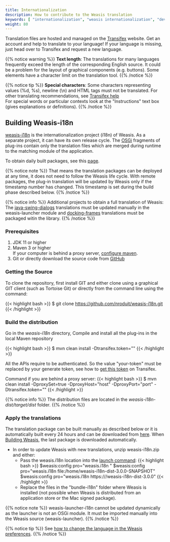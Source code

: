 ```yaml
---
title: Internationalization
description: How to contribute to the Weasis translation
keywords: [ "internationalization", "weasis internationalization", "development", "dicom viewer", "free dicom viewer", "open source dicom viewer", "weasis dicom viewer",  "multi-platform dicom viewer", "dicom", "pacs", "pacs viewer" ]
weight: 80
---
```


Translation files are hosted and managed on the [Transifex](https://app.transifex.com/weasis/public/) website. Get an account and help to translate to your language! If your language is missing, just head over to Transifex and request a new language.

{{% notice warning %}}
**Text length**: The translations for many languages frequently exceed the length of the corresponding English source. It could be a problem for the layout of graphical components (e.g. buttons). Some elements have a character limit on the translation tool.
{{% /notice %}}

{{% notice tip %}}
**Special characters**: Some characters representing values (%d, %s), newline (\\n) and HTML tags must not be translated. For other translating recommendations, see <a target="_blank" href="https://docs.transifex.com/#translating">Transifex help</a><br>
For special words or particular contexts look at the "Instructions" text box (gives explanations or definitions).
{{% /notice %}}

## Building Weasis-i18n

[weasis-i18n](https://github.com/nroduit/weasis-i18n) is the internationalization project (i18n) of Weasis. As a separate project, it can have its own release cycle. The [OSGi](https://www.osgi.org) fragments of plug-ins contain only the translation files which are merged during runtime to the matching module of the application.

To obtain daily built packages, see this [page](https://github.com/nroduit/weasis-i18n).

{{% notice note %}}
That means the translation packages can be deployed at any time, it does not need to follow the Weasis life cycle. With remote packages, the plug-in translation will be updated by Weasis only if the timestamp number has changed. This timestamp is set during the build phase described below.
{{% /notice %}}

{{% notice info %}}
Additional projects to obtain a full translation of Weasis:<br>
The [java-swing-dialogs](https://app.transifex.com/weasis/java-swing-dialogs) translations must be updated manually in the weasis-launcher module and [docking-frames](https://app.transifex.com/weasis/docking-frames) translations must be packaged witin the library.
{{% /notice %}}

### Prerequisites

1. JDK 11 or higher
2. Maven 3 or higher<br>
    If your computer is behind a proxy server, [configure maven](http://maven.apache.org/guides/mini/guide-proxies.html).
3. Git or directly download the source code from [GitHub](https://github.com/nroduit/weasis-i18n)

### Getting the Source

To clone the repository, first install GIT and either clone using a graphical GIT client (such as Tortoise Git) or directly from the command line using the command:

{{< highlight bash >}}
$ git clone https://github.com/nroduit/weasis-i18n.git
{{< /highlight >}}

### Build the distribution

Go in the *weasis-i18n* directory, Compile and install all the plug-ins in the local Maven repository

{{< highlight bash >}}
$ mvn clean install -Dtransifex.token="<your-token>"
{{< /highlight >}}

All the APIs require to be authenticated. So the value "your-token" must be replaced by your generate token, see how to [get this token](https://docs.transifex.com/account/authentication) on Transifex.

Command if you are behind a proxy server:
{{< highlight bash >}}
$ mvn clean install -DproxySet=true -DproxyHost="host" -DproxyPort="port" -Dtransifex.token="<your-token>"
{{< /highlight >}}

{{% notice info %}}
The distribution files are located in the *weasis-i18n-dist/target/dist* folder.
{{% /notice %}}

### Apply the translations

The translation package can be built manually as described below or it is automatically built every 24 hours and can be downloaded from [here](https://github.com/nroduit/weasis-i18n#download-the-binary-package). When [Building Weasis](../building-weasis), the last package is downloaded automatically.

* In order to update Weasis with new translations, unzip weasis-i18n.zip and either:
  * Pass the weasis.i18n location into the [launch command](../weasis-protocol/#modify-the-launch-parameters):
{{< highlight bash >}}
$weasis:config pro="weasis.i18n <your-uri>"
$weasis:config pro="weasis.i18n file:/home/weasis-i18n-dist-3.0.0-SNAPSHOT"
$weasis:config pro="weasis.i18n https://<your-domain>/weasis-i18n-dist-3.0.0"
{{< /highlight >}}
  * Replace the files in the "bundle-i18n" folder where Weasis is installed (not possible when Weasis is distributed from an application store or the Mac signed package).

{{% notice note %}}
weasis-launcher-i18n cannot be updated dynamically as the launcher is not an OSGi module. It must be imported manually into the Weasis source (weasis-launcher).
{{% /notice %}}

{{% notice tip %}}
See [how to change the language in the Weasis preferences](../../tutorials/locale).
{{% /notice %}}



